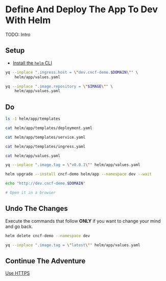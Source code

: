 # Define And Deploy The App To Dev With Helm

TODO: Intro

## Setup

* [Install the `helm` CLI](https://helm.sh/docs/intro/install)

```bash
yq --inplace ".ingress.host = \"dev.cncf-demo.$DOMAIN\"" \
    helm/app/values.yaml

yq --inplace ".image.repository = \"$IMAGE\"" \
    helm/app/values.yaml
```

## Do

```bash
ls -1 helm/app/templates

cat helm/app/templates/deployment.yaml

cat helm/app/templates/service.yaml

cat helm/app/templates/ingress.yaml

cat helm/app/values.yaml

yq --inplace ".image.tag = \"v0.0.1\"" helm/app/values.yaml

helm upgrade --install cncf-demo helm/app --namespace dev --wait

echo "http://dev.cncf-demo.$DOMAIN"

# Open it in a browser
```

## Undo The Changes

Execute the commands that follow **ONLY** if you want to change your mind and go back.

```bash
helm delete cncf-demo --namespace dev

yq --inplace ".image.tag = \"latest\"" helm/app/values.yaml
```

## Continue The Adventure

[Use HTTPS](../https/story.md)